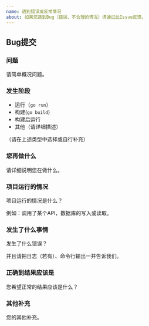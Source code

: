 ```yaml
---
name: 遇到错误或反常情况
about: 如果您遇到Bug（错误、不合理的情况）请通过此Issue反馈。
---
```

## Bug提交
### 问题

请简单概况问题。

### 发生阶段

* 运行（`go run`）
* 构建(`go build`)
* 构建后运行
* 其他（请详细描述）

（请在上述类型中选择或自行补充）

### 您再做什么

请详细说明您在做什么。

### 项目运行的情况

项目运行的情况是什么？

例如：调用了某个API，数据库的写入或读取。

### 发生了什么事情

发生了什么错误？

并且请把日志（若有）、命令行输出一并告诉我们。

### 正确到结果应该是

您希望正常的结果应该是什么？

### 其他补充

您的其他补充。
